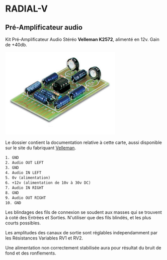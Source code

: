 # RADIAL-V

## Pré-Amplificateur audio

Kit Pré-Amplificateur Audio Stéréo **Velleman K2572**, alimenté en 12v. Gain de +40db.

![Velleman PreAmplifier K2572](K2572-004.jpg)

Le dossier contient la documentation relative à cette carte, aussi disponible sur le site du fabriquant [Velleman](https://www.velleman.eu/products/view/?country=fr&lang=fr&id=8982).

```
1. GND
2. Audio OUT LEFT
3. GND
4. Audio IN LEFT
5. 0v (alimentation)
6. +12v (alimentation de 10v à 30v DC)
7. Audio IN RIGHT
8. GND
9. Audio OUT RIGHT
10. GND
```
Les blindages des fils de connexion se soudent aux masses qui se trouvent à coté des Entrées et Sorties.
N'utiliser que des fils blindés, et les plus courts possibles.

Les amplitudes des canaux de sortie sont réglables independamment par les Résistances Variables RV1 et RV2.

Une alimentation non correctement stabilisée aura pour résultat du bruit de fond et des ronflements.
